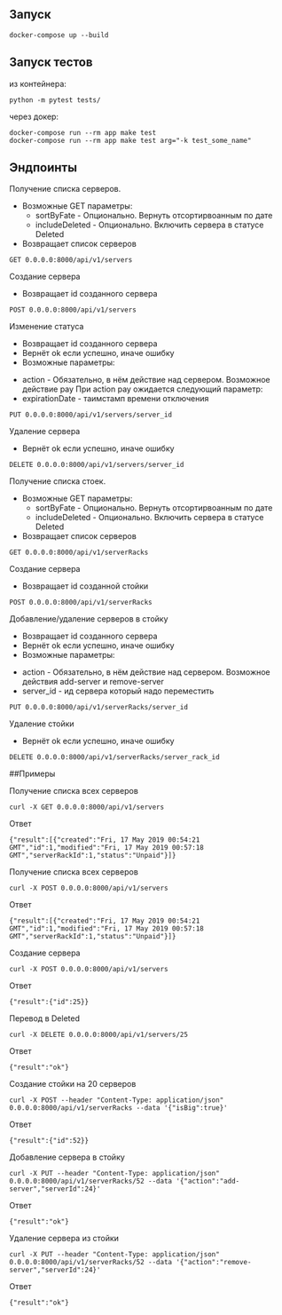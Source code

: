 ## Запуск
```
docker-compose up --build
```

## Запуск тестов
из контейнера:
```
python -m pytest tests/
```

через докер:
```
docker-compose run --rm app make test
docker-compose run --rm app make test arg="-k test_some_name"
```

## Эндпоинты
Получение списка серверов.
 * Возможные GET параметры:
   - sortByFate - Опционально. Вернуть отсортирвоанным по дате
   - includeDeleted - Опционально. Включить сервера в статусе Deleted
 * Возвращает список серверов
```
GET 0.0.0.0:8000/api/v1/servers
```

Создание сервера
 * Возвращает id созданного сервера
```
POST 0.0.0.0:8000/api/v1/servers
```

Изменение статуса
 * Возвращает id созданного сервера
 * Вернёт ok если успешно, иначе ошибку
 * Возможные параметры:
  - action - Обязательно, в нём действие над сервером. Возможное действие pay
  При action pay ожидается следующий параметр:
   - expirationDate - таимстамп времени отключения
```
PUT 0.0.0.0:8000/api/v1/servers/server_id
```

Удаление сервера
  * Вернёт ok если успешно, иначе ошибку
 ```
DELETE 0.0.0.0:8000/api/v1/servers/server_id
```

Получение списка стоек.
 * Возможные GET параметры:
   - sortByFate - Опционально. Вернуть отсортирвоанным по дате
   - includeDeleted - Опционально. Включить сервера в статусе Deleted
 * Возвращает список серверов
```
GET 0.0.0.0:8000/api/v1/serverRacks
```

Создание сервера
 * Возвращает id созданной стойки
```
POST 0.0.0.0:8000/api/v1/serverRacks
```

Добавление/удаление серверов в стойку
 * Возвращает id созданного сервера
 * Вернёт ok если успешно, иначе ошибку
 * Возможные параметры:
  - action - Обязательно, в нём действие над сервером. Возможное действия add-server и remove-server
  - server_id - ид сервера который надо переместить
```
PUT 0.0.0.0:8000/api/v1/serverRacks/server_id
```

Удаление стойки
  * Вернёт ok если успешно, иначе ошибку
 ```
DELETE 0.0.0.0:8000/api/v1/serverRacks/server_rack_id
```

##Примеры

Получение списка всех серверов

```
curl -X GET 0.0.0.0:8000/api/v1/servers
```

Ответ

```
{"result":[{"created":"Fri, 17 May 2019 00:54:21 GMT","id":1,"modified":"Fri, 17 May 2019 00:57:18 GMT","serverRackId":1,"status":"Unpaid"}]}
```

Получение списка всех серверов

```
curl -X POST 0.0.0.0:8000/api/v1/servers
```

Ответ

```
{"result":[{"created":"Fri, 17 May 2019 00:54:21 GMT","id":1,"modified":"Fri, 17 May 2019 00:57:18 GMT","serverRackId":1,"status":"Unpaid"}]}
```

Создание сервера

```
curl -X POST 0.0.0.0:8000/api/v1/servers
```

Ответ

```
{"result":{"id":25}}
```

Перевод в Deleted

```
curl -X DELETE 0.0.0.0:8000/api/v1/servers/25
```

Ответ

```
{"result":"ok"}
```

Создание стойки на 20 серверов

```
curl -X POST --header "Content-Type: application/json"  0.0.0.0:8000/api/v1/serverRacks --data '{"isBig":true}' 
```

Ответ

```
{"result":{"id":52}}
```

Добавление сервера в стойку

```
curl -X PUT --header "Content-Type: application/json"  0.0.0.0:8000/api/v1/serverRacks/52 --data '{"action":"add-server","serverId":24}'
```

Ответ

```
{"result":"ok"}
```

Удаление сервера из стойки

```
curl -X PUT --header "Content-Type: application/json"  0.0.0.0:8000/api/v1/serverRacks/52 --data '{"action":"remove-server","serverId":24}'
```

Ответ

```
{"result":"ok"}
```